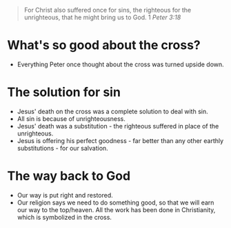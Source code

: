> For Christ also suffered once for sins, the righteous for the unrighteous, that he might bring us to God.
> 1 *Peter 3:18*
# What's so good about the cross? 
- Everything Peter once thought about the cross was turned upside down. 
# The solution for sin
- Jesus' death on the cross was a complete solution to deal with sin.
- All sin is because of unrighteousness.
- Jesus' death was a substitution - the righteous suffered in place of the unrighteous.
- Jesus is offering his perfect goodness - far better than any other earthly substitutions - for our salvation.
# The way back to God
- Our way is put right and restored.
- Our religion says we need to do something good, so that we will earn our way to the top/heaven. All the work has been done in Christianity, which is symbolized in the cross.